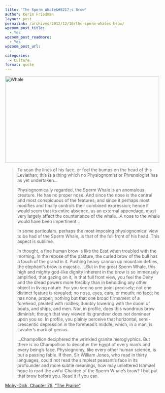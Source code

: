 ```yaml
---
title: 'The Sperm Whale&#8217;s Brow'
author: Kerim Friedman
layout: post
permalink: /archives/2012/12/10/the-sperm-whales-brow/
wpzoom_post_title:
  - Yes
wpzoom_post_readmore:
  - Yes
wpzoom_post_url:
  - 
categories:
  - Culture
format: quote
---
```

<a href="http://www.news.com.au/features/environment/sperm-whale-poo-helps-planet/story-e6frflp0-1225880255911" onclick="_gaq.push(['_trackEvent', 'outbound-article', 'http://www.news.com.au/features/environment/sperm-whale-poo-helps-planet/story-e6frflp0-1225880255911', '']);" ><img src="http://test.oxus.net/wp-content/uploads/2012/12/whale.jpg" alt="Whale" title="whale.jpg" border="0" width="500" height="281" /></a>

> To scan the lines of his face, or feel the bumps on the head of this Leviathan; this is a thing which no Physiognomist or Phrenologist has as yet undertaken…
> 
> Physiognomically regarded, the Sperm Whale is an anomalous creature. He has no proper nose. And since the nose is the central and most conspicuous of the features; and since it perhaps most modifies and finally controls their combined expression; hence it would seem that its entire absence, as an external appendage, must very largely affect the countenance of the whale…A nose to the whale would have been impertinent…
> 
> <!--more-->In some particulars, perhaps the most imposing physiognomical view to be had of the Sperm Whale, is that of the full front of his head. This aspect is sublime.
> 
> In thought, a fine human brow is like the East when troubled with the morning. In the repose of the pasture, the curled brow of the bull has a touch of the grand in it. Pushing heavy cannon up mountain defiles, the elephant&#8217;s brow is majestic. …But in the great Sperm Whale, this high and mighty god-like dignity inherent in the brow is so immensely amplified, that gazing on it, in that full front view, you feel the Deity and the dread powers more forcibly than in beholding any other object in living nature. For you see no one point precisely; not one distinct feature is revealed; no nose, eyes, cars, or mouth; no face; he has none, proper; nothing but that one broad firmament of a forehead, pleated with riddles; dumbly lowering with the doom of boats, and ships, and men. Nor, in profile, does this wondrous brow diminish; though that way viewed its grandeur does not domineer upon you so. In profile, you plainly perceive that horizontal, semi-crescentic depression in the forehead&#8217;s middle, which, in a man, is Lavater&#8217;s mark of genius.
> 
> …Champollion deciphered the wrinkled granite hieroglyphics. But there is no Champollion to decipher the Egypt of every man&#8217;s and every being&#8217;s face. Physiognomy, like every other human science, is but a passing fable. If then, Sir William Jones, who read in thirty languages, could not read the simplest peasant&#8217;s face in its profounder and more subtle meanings, how may unlettered Ishmael hope to read the awful Chaldee of the Sperm Whale&#8217;s brow? I but put that brow before you. Read it if you can.

<a href="http://www.mobydickthewhale.com/moby-dick/moby-dick-chapter-79.htm" onclick="_gaq.push(['_trackEvent', 'outbound-article', 'http://www.mobydickthewhale.com/moby-dick/moby-dick-chapter-79.htm', 'Moby-Dick, Chapter 79, &#8220;The Prairie&#8221;']);" >Moby-Dick, Chapter 79, &#8220;The Prairie&#8221;</a>

